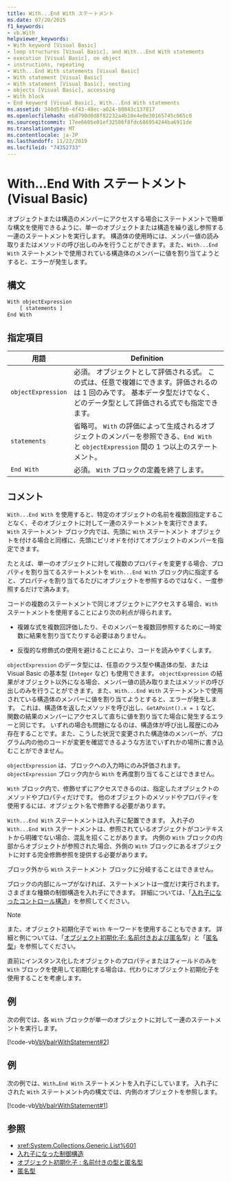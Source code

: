 ```yaml
---
title: With...End With ステートメント
ms.date: 07/20/2015
f1_keywords:
- vb.With
helpviewer_keywords:
- With keyword [Visual Basic]
- loop structures [Visual Basic], and With...End With statements
- execution [Visual Basic], on object
- instructions, repeating
- With...End With statements [Visual Basic]
- With statement [Visual Basic]
- With statement [Visual Basic], nesting
- objects [Visual Basic], accessing
- With block
- End keyword [Visual Basic], With...End With statements
ms.assetid: 340d5fbb-4f43-48ec-a024-80843c137817
ms.openlocfilehash: eb8790d0d8f82232a4b10e4e0e30165745c065c0
ms.sourcegitcommit: 17ee6605e01ef32506f8fdc686954244ba6911de
ms.translationtype: MT
ms.contentlocale: ja-JP
ms.lasthandoff: 11/22/2019
ms.locfileid: "74352733"
---
```

# <a name="withend-with-statement-visual-basic"></a>With...End With ステートメント (Visual Basic)

オブジェクトまたは構造のメンバーにアクセスする場合にステートメントで簡単な構文を使用できるように、単一のオブジェクトまたは構造を繰り返し参照する一連のステートメントを実行します。  構造体の使用時には、メンバー値の読み取りまたはメソッドの呼び出しのみを行うことができます。また、`With...End With` ステートメントで使用されている構造体のメンバーに値を割り当てようとすると、エラーが発生します。

## <a name="syntax"></a>構文

```vb
With objectExpression
    [ statements ]
End With
```

## <a name="parts"></a>指定項目

|用語|Definition|
|---|---|
|`objectExpression`|必須。 オブジェクトとして評価される式。 この式は、任意で複雑にできます。評価されるのは 1 回のみです。 基本データ型だけでなく、どのデータ型として評価される式でも指定できます。|
|`statements`|省略可。 `With` の評価によって生成されるオブジェクトのメンバーを参照できる、`End With` と `objectExpression` 間の 1 つ以上のステートメント。|
|`End With`|必須。 `With` ブロックの定義を終了します。|

## <a name="remarks"></a>コメント

`With...End With` を使用すると、特定のオブジェクトの名前を複数回指定することなく、そのオブジェクトに対して一連のステートメントを実行できます。 `With` ステートメント ブロック内では、先頭に `With` ステートメント オブジェクトを付ける場合と同様に、先頭にピリオドを付けてオブジェクトのメンバーを指定できます。

たとえば、単一のオブジェクトに対して複数のプロパティを変更する場合、プロパティを割り当てるステートメントを `With...End With` ブロック内に指定すると、プロパティを割り当てるたびにオブジェクトを参照するのではなく、一度参照するだけで済みます。

コードの複数のステートメントで同じオブジェクトにアクセスする場合、`With` ステートメントを使用することにより次の利点が得られます。

- 複雑な式を複数回評価したり、そのメンバーを複数回参照するために一時変数に結果を割り当てたりする必要はありません。

- 反復的な修飾式の使用を避けることにより、コードを読みやすくします。

`objectExpression` のデータ型には、任意のクラス型や構造体の型、または Visual Basic の基本型 (`Integer` など) も使用できます。  `objectExpression` の結果がオブジェクト以外になる場合、メンバー値の読み取りまたはメソッドの呼び出しのみを行うことができます。また、`With...End With` ステートメントで使用されている構造体のメンバーに値を割り当てようとすると、エラーが発生します。  これは、構造体を返したメソッドを呼び出し、`GetAPoint().x = 1` など、関数の結果のメンバーにアクセスして直ちに値を割り当てた場合に発生するエラーと同じです。  いずれの場合も問題になるのは、構造体が呼び出し履歴にのみ存在することです。また、こうした状況で変更された構造体のメンバーが、プログラム内の他のコードが変更を確認できるような方法でいずれかの場所に書き込むことができません。

`objectExpression` は、ブロックへの入力時にのみ評価されます。 `objectExpression` ブロック内から `With` を再度割り当てることはできません。

`With` ブロック内で、修飾せずにアクセスできるのは、指定したオブジェクトのメソッドやプロパティだけです。 他のオブジェクトのメソッドやプロパティを使用するには、オブジェクト名で修飾する必要があります。

`With...End With` ステートメントは入れ子に配置できます。 入れ子の `With...End With` ステートメントは、参照されているオブジェクトがコンテキストから明確でない場合、混乱を招くことがあります。 内側の `With` ブロックの内部からオブジェクトが参照された場合、外側の `With` ブロックにあるオブジェクトに対する完全修飾参照を提供する必要があります。

ブロック外から `With` ステートメント ブロックに分岐することはできません。

ブロックの内部にループがなければ、ステートメントは一度だけ実行されます。 さまざまな種類の制御構造を入れ子にできます。 詳細については、「[入れ子になったコントロール構造](../../../visual-basic/programming-guide/language-features/control-flow/nested-control-structures.md)」を参照してください。

> [!NOTE]
> また、オブジェクト初期化子で `With` キーワードを使用することもできます。 詳細と例については、「[オブジェクト初期化子: 名前付きおよび匿名](../../../visual-basic/programming-guide/language-features/objects-and-classes/object-initializers-named-and-anonymous-types.md)型」と「[匿名型](../../../visual-basic/programming-guide/language-features/objects-and-classes/anonymous-types.md)」を参照してください。
>
> 直前にインスタンス化したオブジェクトのプロパティまたはフィールドのみを `With` ブロックを使用して初期化する場合は、代わりにオブジェクト初期化子を使用することを考慮します。

## <a name="example"></a>例

次の例では、各 `With` ブロックが単一のオブジェクトに対して一連のステートメントを実行します。

[!code-vb[VbVbalrWithStatement#2](~/samples/snippets/visualbasic/VS_Snippets_VBCSharp/vbvbalrwithstatement/vb/mainwindow.xaml.vb#2)]

## <a name="example"></a>例

次の例では、`With…End With` ステートメントを入れ子にしています。 入れ子にされた `With` ステートメント内の構文では、内側のオブジェクトを参照します。

[!code-vb[VbVbalrWithStatement#1](~/samples/snippets/visualbasic/VS_Snippets_VBCSharp/vbvbalrwithstatement/vb/mainwindow.xaml.vb#1)]

## <a name="see-also"></a>参照

- <xref:System.Collections.Generic.List%601>
- [入れ子になった制御構造](../../../visual-basic/programming-guide/language-features/control-flow/nested-control-structures.md)
- [オブジェクト初期化子 : 名前付きの型と匿名型](../../../visual-basic/programming-guide/language-features/objects-and-classes/object-initializers-named-and-anonymous-types.md)
- [匿名型](../../../visual-basic/programming-guide/language-features/objects-and-classes/anonymous-types.md)
